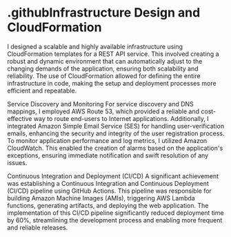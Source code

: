 # .githubInfrastructure Design and CloudFormation
I designed a scalable and highly available infrastructure using CloudFormation templates for a REST API service. This involved creating a robust and dynamic environment that can automatically adjust to the changing demands of the application, ensuring both scalability and reliability. The use of CloudFormation allowed for defining the entire infrastructure in code, making the setup and deployment processes more efficient and repeatable.

Service Discovery and Monitoring
For service discovery and DNS mappings, I employed AWS Route 53, which provided a reliable and cost-effective way to route end-users to Internet applications. Additionally, I integrated Amazon Simple Email Service (SES) for handling user-verification emails, enhancing the security and integrity of the user registration process. To monitor application performance and log metrics, I utilized Amazon CloudWatch. This enabled the creation of alarms based on the application's exceptions, ensuring immediate notification and swift resolution of any issues.

Continuous Integration and Deployment (CI/CD)
A significant achievement was establishing a Continuous Integration and Continuous Deployment (CI/CD) pipeline using GitHub Actions. This pipeline was responsible for building Amazon Machine Images (AMIs), triggering AWS Lambda functions, generating artifacts, and deploying the web application. The implementation of this CI/CD pipeline significantly reduced deployment time by 60%, streamlining the development process and enabling more frequent and reliable releases.
